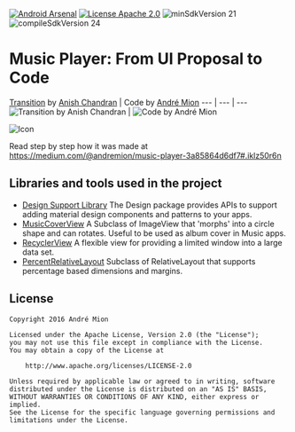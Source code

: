 [![Android Arsenal](https://img.shields.io/badge/Android%20Arsenal-Music--Player-green.svg?style=true)](https://android-arsenal.com/details/3/3855)
[![License Apache 2.0](https://img.shields.io/badge/License-Apache%202.0-blue.svg?style=true)](http://www.apache.org/licenses/LICENSE-2.0)
![minSdkVersion 21](https://img.shields.io/badge/minSdkVersion-21-red.svg?style=true)
![compileSdkVersion 24](https://img.shields.io/badge/compileSdkVersion-24-yellow.svg?style=true)
# Music Player: From UI Proposal to Code

[Transition](https://dribbble.com/shots/1850527-Music-Player-Transition) by [Anish Chandran](https://dribbble.com/anish_chandran) | Code by [André Mion](https://github.com/andremion)
--- | --- | ---
![Transition by Anish Chandran](https://raw.githubusercontent.com/andremion/Music-Player/master/art/music_player_concept_cropped.gif) | ![Code by André Mion](https://raw.githubusercontent.com/andremion/Music-Player/master/art/music_player_code.gif)

![Icon](https://raw.githubusercontent.com/andremion/Music-Player/master/app/src/main/res/mipmap-hdpi/ic_launcher.png)

Read step by step how it was made at https://medium.com/@andremion/music-player-3a85864d6df7#.iklz50r6n

## Libraries and tools used in the project

* [Design Support Library](http://developer.android.com/intl/pt-br/tools/support-library/features.html#design)
The Design package provides APIs to support adding material design components and patterns to your apps.
* [MusicCoverView](https://github.com/andremion/Music-Cover-View)
A Subclass of ImageView that 'morphs' into a circle shape and can rotates. Useful to be used as album cover in Music apps.
* [RecyclerView](http://developer.android.com/intl/pt-br/reference/android/support/v7/widget/RecyclerView.html)
A flexible view for providing a limited window into a large data set.
* [PercentRelativeLayout](https://developer.android.com/reference/android/support/percent/PercentRelativeLayout.html)
Subclass of RelativeLayout that supports percentage based dimensions and margins.

## License

    Copyright 2016 André Mion

    Licensed under the Apache License, Version 2.0 (the "License");
    you may not use this file except in compliance with the License.
    You may obtain a copy of the License at

        http://www.apache.org/licenses/LICENSE-2.0

    Unless required by applicable law or agreed to in writing, software
    distributed under the License is distributed on an "AS IS" BASIS,
    WITHOUT WARRANTIES OR CONDITIONS OF ANY KIND, either express or implied.
    See the License for the specific language governing permissions and
    limitations under the License.
